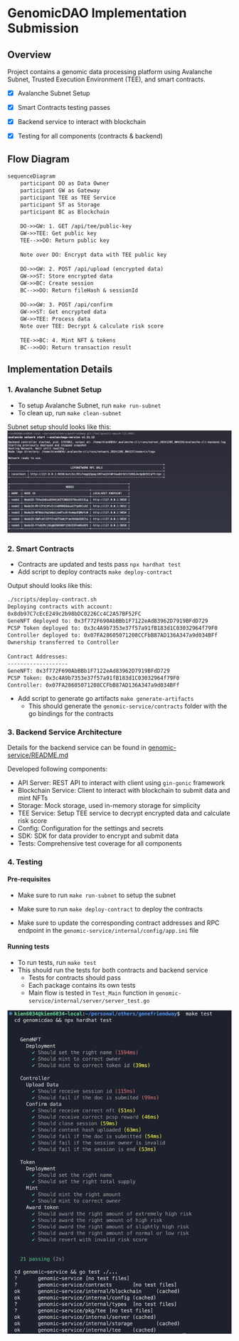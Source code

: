# GenomicDAO Implementation Submission


## Overview
Project contains a genomic data processing platform using Avalanche Subnet, Trusted Execution Environment (TEE), and smart contracts. 

 - [x] Avalanche Subnet Setup
 - [x] Smart Contracts testing passes
 - [x] Backend service to interact with blockchain
 - [x] Testing for all components (contracts & backend)


## Flow Diagram
```mermaid
sequenceDiagram
    participant DO as Data Owner
    participant GW as Gateway
    participant TEE as TEE Service
    participant ST as Storage
    participant BC as Blockchain

    DO->>GW: 1. GET /api/tee/public-key
    GW->>TEE: Get public key
    TEE-->>DO: Return public key
    
    Note over DO: Encrypt data with TEE public key
    
    DO->>GW: 2. POST /api/upload (encrypted data)
    GW->>ST: Store encrypted data
    GW->>BC: Create session
    BC-->>DO: Return fileHash & sessionId
    
    DO->>GW: 3. POST /api/confirm
    GW->>ST: Get encrypted data
    GW->>TEE: Process data
    Note over TEE: Decrypt & calculate risk score
    
    TEE->>BC: 4. Mint NFT & tokens
    BC-->>DO: Return transaction result
```

## Implementation Details
### 1. Avalanche Subnet Setup
- To setup Avalanche Subnet, run `make run-subnet`
- To clean up, run `make clean-subnet`

Subnet setup should looks like this:
![Subnet](./images/subnet.png)

### 2. Smart Contracts

- Contracts are updated and tests pass `npx hardhat test`
- Add script to deploy contracts `make deploy-contract`

Output should looks like this: 
```
./scripts/deploy-contract.sh
Deploying contracts with account: 0x8db97C7cEcE249c2b98bDC0226Cc4C2A57BF52FC
GeneNFT deployed to: 0x3f772F690AbBBb1F7122eAd83962D7919BFdD729
PCSP Token deployed to: 0x3c4A9b7353e37f57a91fB183d1C03032964f79F0
Controller deployed to: 0x07FA28605071208CCFbB87AD136A347a9d034BFf
Ownership transferred to Controller

Contract Addresses:
-------------------
GeneNFT: 0x3f772F690AbBBb1F7122eAd83962D7919BFdD729
PCSP Token: 0x3c4A9b7353e37f57a91fB183d1C03032964f79F0
Controller: 0x07FA28605071208CCFbB87AD136A347a9d034BFf
```
- Add script to generate go artifacts `make generate-artifacts`
  - This should generate the `genomic-service/contracts` folder with the go bindings for the contracts

### 3. Backend Service Architecture
Details for the backend service can be found in [genomic-service/README.md](genomic-service/README.md)

Developed following components:
- API Server: REST API to interact with client using `gin-gonic` framework
- Blockchain Service: Client to interact with blockchain to submit data and mint NFTs
- Storage: Mock storage, used in-memory storage for simplicity
- TEE Service: Setup TEE service to decrypt encrypted data and calculate risk score
- Config: Configuration for the settings and secrets
- SDK: SDK for data provider to encrypt and submit data
- Tests: Comprehensive test coverage for all components

### 4. Testing

#### Pre-requisites
- Make sure to run `make run-subnet` to setup the subnet

- Make sure to run `make deploy-contract` to deploy the contracts
- Make sure to update the corresponding contract addresses and RPC endpoint in the `genomic-service/internal/config/app.ini` file

#### Running tests
- To run tests, run `make test`
- This should run the tests for both contracts and backend service
  - Tests for contracts should pass
  - Each package contains its own tests 
  - Main flow is tested in `Test_Main` function in `genomic-service/internal/server/server_test.go`

![Test results](./images/tests.png)